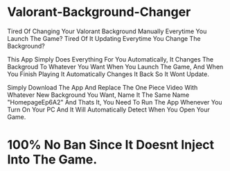 # Valorant-Background-Changer

Tired Of Changing Your Valorant Background Manually Everytime You Launch The  Game?
Tired Of It Updating Everytime You Change The Background?

This App Simply Does Everything For You Automatically, It Changes The Backgroud To Whatever You Want When You Launch The Game, And When You Finish Playing It Automatically Changes It Back So It Wont Update.

Simply Download The App And Replace The One Piece Video With Whatever New Background You Want, Name It The Same Name "HomepageEp6A2" And Thats It, You Need To Run The App Whenever You Turn On Your PC And It Will Automatically Detect When You Open Your Game.

# 100% No Ban Since It Doesnt Inject Into The Game.
